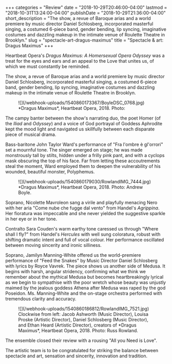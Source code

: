 +++
categories = "Review"
date = "2018-10-29T20:46:00-04:00"
lastmod = "2018-10-31T13:24:00-04:00"
publishDate = "2018-10-29T21:36:00-04:00"
short_description = "The show, a revue of Baroque arias and a world premiere by music director Daniel Schlosberg, incorporated masterful singing, a costumed 6-piece band, gender bending, lip syncing, imaginative costumes and dazzling makeup in the intimate venue of Roulette Theatre in Brooklyn."
slug = "spectacle-art-dragus-maximus"
title = "Spectacle &amp; art: Dragus Maximus"
+++

Heartbeat Opera's *Dragus Maximus: A Homersexual Opera Odyssey* was a treat for the eyes and ears and an appeal to the Love that unites us, of which we must constantly be reminded.

The show, a revue of Baroque arias and a world premiere by music director Daniel Schlosberg, incorporated masterful singing, a costumed 6-piece band, gender bending, lip syncing, imaginative costumes and dazzling makeup in the intimate venue of Roulette Theatre in Brooklyn.

<figure data-type="image">
![](/webhook-uploads/1540860173367/BoyleDSC_0768.jpg)
<figcaption>*Dragus Maximus*, Heartbeat Opera, 2018. Photo: </figcaption>
</figure>

The campy banter between the show's narrating duo, the poet Homer (of the *Iliad* and *Odyssey*) and a voice of God portrayal of Goddess Aphrodite kept the mood light and navigated us skillfully between each disparate piece of musical drama.

Bass-baritone John Taylor Ward's performance of "Fra l'ombre è gl'orrori" set a mournful tone. The singer emerged on stage; he was made monstrously tall by stilts, hidden under a frilly pink pant, and with a cyclops mask obscuring the top of his face. Far from letting these accoutrements steal the moment, Ward employed them to deepen the vulnerability of his wounded, beautiful monster, Polyphemus.

<figure data-type="image">
![](/webhook-uploads/1540860179030/RowlandIMG_7444.jpg)
<figcaption>*Dragus Maximus*, Heartbeat Opera, 2018. Photo: Andrew Boyle.</figcaption>
</figure>

Soprano, Nicolette Mavroleon sang a virile and playfully menacing Nero with her aria "Come nube che fugge dal vento" from Handel's *Agrippina*. Her fioratura was impeccable and she never yielded the suggestive sparkle in her eye or in her tone. 

Contralto Sara Couden's warm earthy tone caressed us through "Where shall I fly?" from Handel's *Hercules* with well sung coloratura, robust with shifting dramatic intent and full of vocal colour. Her performance oscillated between moving sincerity and ironic silliness.

Soprano, Jamilyn Manning-White offered us the world-premiere performance of "Feed the Snakes" by Music Director Daniel Schlosberg with lyrics by Royce Vavrek. The piece shows us another side of Medusa. It begins with harsh, angular stridency, confirming what we think we remember about the mythical Medusa but becomes heartbreakingly lyrical as we begin to sympathise with the poor wretch whose beauty was unjustly maimed by the jealous goddess Athena after Medusa was raped by the god Poseidon. Ms. Manning-White and the on-stage orchestra performed with tremendous clarity and accuracy.

<figure data-type="image">
![](/webhook-uploads/1540860186812/RowlandIMG_7521.jpg)
<figcaption>Clockwise from left: Jacob Ashworth (Music Director), Louisa Proske (Artistic Director), Daniel Schlosberg (Music Director), and Ethan Heard (Artistic Director), creators of *Dragus Maximus*, Heartbeat Opera, 2018. Photo: Russ Rowland.</figcaption>
</figure>

The ensemble closed their review with a rousing "All you Need is Love". 

The artistic team is to be congratulated for striking the balance between spectacle and art, sensation and sincerity, innovation and tradition.
